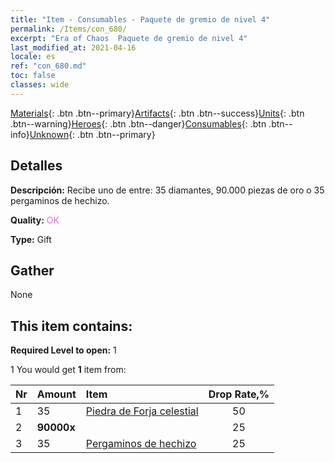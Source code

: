 ```yaml
---
title: "Item - Consumables - Paquete de gremio de nivel 4"
permalink: /Items/con_680/
excerpt: "Era of Chaos  Paquete de gremio de nivel 4"
last_modified_at: 2021-04-16
locale: es
ref: "con_680.md"
toc: false
classes: wide
---
```

 [Materials](/es/Items/){: .btn .btn--primary}[Artifacts](/es/Items/Artifacts/){: .btn .btn--success}[Units](/es/Items/Units/){: .btn .btn--warning}[Heroes](/es/Items/Heroes/){: .btn .btn--danger}[Consumables](/es/Items/Consumables/){: .btn .btn--info}[Unknown](/es/Items/Unknown/){: .btn .btn--primary}

## Detalles
 **Descripción:** Recibe uno de entre: 35 diamantes, 90.000 piezas de oro o 35 pergaminos de hechizo.

 **Quality:** <span style="color: #DA70D6">OK</span>

 **Type:** Gift

## Gather

  None

## This item contains:

 **Required Level to open:** 1

 1 You would get **1** item  from:

  | Nr | Amount |     Item    | Drop Rate,% |
  |:---|:-------|:------------|:---------:|
  | 1 | 35 | [Piedra de Forja celestial](/es/Items/art_188/) | 50 | 
  | 2 |  **90000x** | <i class="fas fa-coins"/> | 25 | 
  | 3 | 35 | [Pergaminos de hechizo](/es/Items/con_694/) | 25 | 
